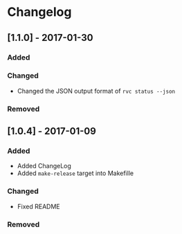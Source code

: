 # Changelog

## [1.1.0] - 2017-01-30
### Added

### Changed

- Changed the JSON output format of `rvc status --json`

### Removed

## [1.0.4] - 2017-01-09
### Added

- Added ChangeLog
- Added `make-release` target into Makefille

### Changed

- Fixed README

### Removed

